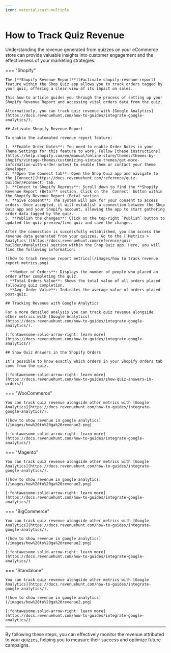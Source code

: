 ```yaml
---
icon: material/cash-multiple
---
```


# How to Track Quiz Revenue

Understanding the revenue generated from quizzes on your eCommerce store can provide valuable insights into customer engagement and the effectiveness of your marketing strategies. 

=== "Shopify"

    The [**Shopify Revenue Report**](#activate-shopify-revenue-report) feature within the Shop Quiz app allows you to track orders tagged by your quiz, offering a clear view of its impact on sales. 

    This how-to article guides you through the process of setting up your Shopify Revenue Report and accessing vital orders data from the quiz.

    Alternatively, you can track quiz revenue with [Google Analytics](https://docs.revenuehunt.com/how-to-guides/integrate-google-analytics/).

    ## Activate Shopify Revenue Report

    To enable the automated revenue report feature:

    1. **Enable Order Notes**: You need to enable Order Notes in your Theme Settings for this feature to work. Follow [these instructions](https://help.shopify.com/en/manual/online-store/themes/themes-by-shopify/vintage-themes/customizing-vintage-themes/get-more-information-with-order-notes) to enable them or contact your theme developer.
    2. **Open the Connect tab**: Open the Shop Quiz app and navigate to the [Connect](https://docs.revenuehunt.com/reference/quiz-builder/#connect) tab.
    3. **Conect to Shopify Reprots**: Scroll down to find the **Shopify Revenue Report (Beta)** section. Click on the `Connect` button within the Shopify Revenue Report (Beta) section.
    4. **Give consent**: The system will ask for your consent to access orders. Once accepted, it will establish a connection between the Shop Quiz app and your Shopify account, allowing the app to start gathering order data tagged by the quiz.
    5. **Publish the changes**: Click on the top-right `Publish` button to updated the quiz preview/live quiz and save the changes.

    After the connection is successfully established, you can access the revenue data generated from your quizzes. Go to the [`Metrics > Analytics`](https://docs.revenuehunt.com/reference/quiz-builder/#analytics) section within the Shop Quiz app. Here, you will find the following information:

    ![how to track revenue report metrics](/images/how to track revenue report metrics.png)

    - **Number of Orders**: Displays the number of people who placed an order after completing the quiz.
    - **Total Orders Value**: Shows the total value of all orders placed following quiz completion.
    - **Avg. Order Value**: Indicates the average value of orders placed post-quiz.

    ## Tracking Revenue with Google Analytics

    For a more detailed analysis you can track quiz revenue alongside other metrics with [Google Analytics](https://docs.revenuehunt.com/how-to-guides/integrate-google-analytics/).

    [:fontawesome-solid-arrow-right: learn more](https://docs.revenuehunt.com/how-to-guides/integrate-google-analytics/)

    ## Show Quiz Answers in the Shopify Orders

    It’s possible to know exactly which orders in your Shopify Orders tab come from the quiz.

    [:fontawesome-solid-arrow-right: learn more](https://docs.revenuehunt.com/how-to-guides/show-quiz-answers-in-orders/)

=== "WooCommerce"

    You can track quiz revenue alongside other metrics with [Google Analytics](https://docs.revenuehunt.com/how-to-guides/integrate-google-analytics/).

    ![how to show revenue in google analytics](/images/how%20to%20ga%20revenue2.png)

    [:fontawesome-solid-arrow-right: learn more](https://docs.revenuehunt.com/how-to-guides/integrate-google-analytics/)

=== "Magento"

    You can track quiz revenue alongside other metrics with [Google Analytics](https://docs.revenuehunt.com/how-to-guides/integrate-google-analytics/).

    ![how to show revenue in google analytics](/images/how%20to%20ga%20revenue2.png)

    [:fontawesome-solid-arrow-right: learn more](https://docs.revenuehunt.com/how-to-guides/integrate-google-analytics/)
    
=== "BigCommerce"

    You can track quiz revenue alongside other metrics with [Google Analytics](https://docs.revenuehunt.com/how-to-guides/integrate-google-analytics/).

    ![how to show revenue in google analytics](/images/how%20to%20ga%20revenue2.png)

    [:fontawesome-solid-arrow-right: learn more](https://docs.revenuehunt.com/how-to-guides/integrate-google-analytics/)

=== "Standalone"

    You can track quiz revenue alongside other metrics with [Google Analytics](https://docs.revenuehunt.com/how-to-guides/integrate-google-analytics/).

    ![how to show revenue in google analytics](/images/how%20to%20ga%20revenue2.png)

    [:fontawesome-solid-arrow-right: learn more](https://docs.revenuehunt.com/how-to-guides/integrate-google-analytics/)

---
By following these steps, you can effectively monitor the revenue attributed to your quizzes, helping you to measure their success and optimize future campaigns.